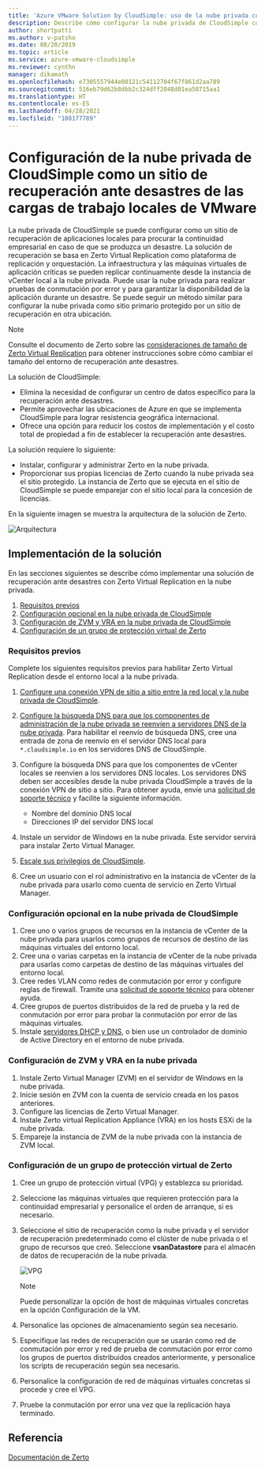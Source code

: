 ```yaml
---
title: 'Azure VMware Solution by CloudSimple: uso de la nube privada como sitio de recuperación ante desastres de cargas de trabajo locales'
description: Describe cómo configurar la nube privada de CloudSimple como un sitio de recuperación ante desastres de las cargas de trabajo locales de VMware.
author: shortpatti
ms.author: v-patsho
ms.date: 08/20/2019
ms.topic: article
ms.service: azure-vmware-cloudsimple
ms.reviewer: cynthn
manager: dikamath
ms.openlocfilehash: e7305557944e00121c54112704f67f861d2aa789
ms.sourcegitcommit: 516eb79d62b8dbb2c324dff2048d01ea50715aa1
ms.translationtype: HT
ms.contentlocale: es-ES
ms.lasthandoff: 04/28/2021
ms.locfileid: "108177789"
---
```

# <a name="set-up-cloudsimple-private-cloud-as-a-disaster-recovery-site-for-on-premises-vmware-workloads"></a>Configuración de la nube privada de CloudSimple como un sitio de recuperación ante desastres de las cargas de trabajo locales de VMware

La nube privada de CloudSimple se puede configurar como un sitio de recuperación de aplicaciones locales para procurar la continuidad empresarial en caso de que se produzca un desastre. La solución de recuperación se basa en Zerto Virtual Replication como plataforma de replicación y orquestación. La infraestructura y las máquinas virtuales de aplicación críticas se pueden replicar continuamente desde la instancia de vCenter local a la nube privada. Puede usar la nube privada para realizar pruebas de conmutación por error y para garantizar la disponibilidad de la aplicación durante un desastre. Se puede seguir un método similar para configurar la nube privada como sitio primario protegido por un sitio de recuperación en otra ubicación.

> [!NOTE]
> Consulte el documento de Zerto sobre las [consideraciones de tamaño de Zerto Virtual Replication](https://s3.amazonaws.com/zertodownload_docs/5.5U3/Zerto%20Virtual%20Replication%20Sizing.pdf) para obtener instrucciones sobre cómo cambiar el tamaño del entorno de recuperación ante desastres.

La solución de CloudSimple:

* Elimina la necesidad de configurar un centro de datos específico para la recuperación ante desastres.
* Permite aprovechar las ubicaciones de Azure en que se implementa CloudSimple para lograr resistencia geográfica internacional.
* Ofrece una opción para reducir los costos de implementación y el costo total de propiedad a fin de establecer la recuperación ante desastres.

La solución requiere lo siguiente:

* Instalar, configurar y administrar Zerto en la nube privada.
* Proporcionar sus propias licencias de Zerto cuando la nube privada sea el sitio protegido. La instancia de Zerto que se ejecuta en el sitio de CloudSimple se puede emparejar con el sitio local para la concesión de licencias.

En la siguiente imagen se muestra la arquitectura de la solución de Zerto.

![Arquitectura](media/cloudsimple-zerto-architecture.png)

## <a name="how-to-deploy-the-solution"></a>Implementación de la solución

En las secciones siguientes se describe cómo implementar una solución de recuperación ante desastres con Zerto Virtual Replication en la nube privada.

1. [Requisitos previos](#prerequisites)
2. [Configuración opcional en la nube privada de CloudSimple](#optional-configuration-on-your-private-cloud)
3. [Configuración de ZVM y VRA en la nube privada de CloudSimple](#set-up-zvm-and-vra-on-your-private-cloud)
4. [Configuración de un grupo de protección virtual de Zerto](#set-up-zerto-virtual-protection-group)

### <a name="prerequisites"></a>Requisitos previos

Complete los siguientes requisitos previos para habilitar Zerto Virtual Replication desde el entorno local a la nube privada.

1. [Configure una conexión VPN de sitio a sitio entre la red local y la nube privada de CloudSimple](set-up-vpn.md).
2. [Configure la búsqueda DNS para que los componentes de administración de la nube privada se reenvíen a servidores DNS de la nube privada](on-premises-dns-setup.md).  Para habilitar el reenvío de búsqueda DNS, cree una entrada de zona de reenvío en el servidor DNS local para `*.cloudsimple.io` en los servidores DNS de CloudSimple.
3. Configure la búsqueda DNS para que los componentes de vCenter locales se reenvíen a los servidores DNS locales.  Los servidores DNS deben ser accesibles desde la nube privada CloudSimple a través de la conexión VPN de sitio a sitio. Para obtener ayuda, envíe una [solicitud de soporte técnico](https://portal.azure.com/#blade/Microsoft_Azure_Support/HelpAndSupportBlade/newsupportrequest) y facilite la siguiente información.  

    * Nombre del dominio DNS local
    * Direcciones IP del servidor DNS local

4. Instale un servidor de Windows en la nube privada. Este servidor servirá para instalar Zerto Virtual Manager.
5. [Escale sus privilegios de CloudSimple](escalate-private-cloud-privileges.md).
6. Cree un usuario con el rol administrativo en la instancia de vCenter de la nube privada para usarlo como cuenta de servicio en Zerto Virtual Manager.

### <a name="optional-configuration-on-your-private-cloud"></a>Configuración opcional en la nube privada de CloudSimple

1. Cree uno o varios grupos de recursos en la instancia de vCenter de la nube privada para usarlos como grupos de recursos de destino de las máquinas virtuales del entorno local.
2. Cree una o varias carpetas en la instancia de vCenter de la nube privada para usarlas como carpetas de destino de las máquinas virtuales del entorno local.
3. Cree redes VLAN como redes de conmutación por error y configure reglas de firewall. Tramite una [solicitud de soporte técnico](https://portal.azure.com/#blade/Microsoft_Azure_Support/HelpAndSupportBlade/newsupportrequest) para obtener ayuda.
4. Cree grupos de puertos distribuidos de la red de prueba y la red de conmutación por error para probar la conmutación por error de las máquinas virtuales.
5. Instale [servidores DHCP y DNS](dns-dhcp-setup.md), o bien use un controlador de dominio de Active Directory en el entorno de nube privada.

### <a name="set-up-zvm-and-vra-on-your-private-cloud"></a>Configuración de ZVM y VRA en la nube privada

1. Instale Zerto Virtual Manager (ZVM) en el servidor de Windows en la nube privada.
2. Inicie sesión en ZVM con la cuenta de servicio creada en los pasos anteriores.
3. Configure las licencias de Zerto Virtual Manager.
4. Instale Zerto virtual Replication Appliance (VRA) en los hosts ESXi de la nube privada.
5. Empareje la instancia de ZVM de la nube privada con la instancia de ZVM local.

### <a name="set-up-zerto-virtual-protection-group"></a>Configuración de un grupo de protección virtual de Zerto

1. Cree un grupo de protección virtual (VPG) y establezca su prioridad.
2. Seleccione las máquinas virtuales que requieren protección para la continuidad empresarial y personalice el orden de arranque, si es necesario.
3. Seleccione el sitio de recuperación como la nube privada y el servidor de recuperación predeterminado como el clúster de nube privada o el grupo de recursos que creó. Seleccione **vsanDatastore** para el almacén de datos de recuperación de la nube privada.

    ![VPG](media/cloudsimple-zerto-vpg.png)

    > [!NOTE]
    > Puede personalizar la opción de host de máquinas virtuales concretas en la opción Configuración de la VM.

4. Personalice las opciones de almacenamiento según sea necesario.
5. Especifique las redes de recuperación que se usarán como red de conmutación por error y red de prueba de conmutación por error como los grupos de puertos distribuidos creados anteriormente, y personalice los scripts de recuperación según sea necesario.
6. Personalice la configuración de red de máquinas virtuales concretas si procede y cree el VPG.
7. Pruebe la conmutación por error una vez que la replicación haya terminado.

## <a name="reference"></a>Referencia

[Documentación de Zerto](https://www.zerto.com/myzerto/technical-documentation/)
